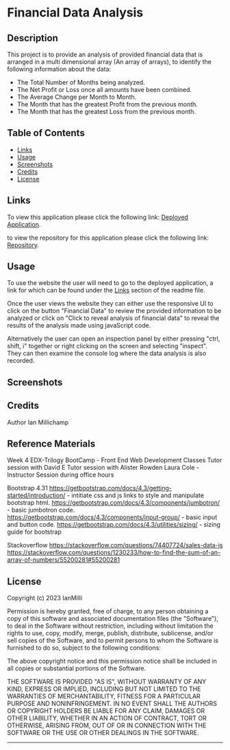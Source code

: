 # Financial Data Analysis


## Description 

This project is to provide an analysis of provided financial data that is arranged in a multi dimensional array (An array of arrays), to identify the following information about the data:

* The Total Number of Months being analyzed.
* The Net Profit or Loss once all amounts have been combined.
* The Average Change per Month to Month.
* The Month that has the greatest Profit from the previous month.
* The Month that has the greatest Loss from the previous month.


## Table of Contents 


* [Links](#links)
* [Usage](#usage)
* [Screenshots](#screenshots)
* [Credits](#credits)
* [License](#license)


## Links

To view this application please click the following link: [Deployed Application](https://ianmilli.github.io/Financial-Data-Analysis/).

to view the repository for this application please click the following link: [Repository](https://github.com/IanMilli/Financial-Data-Analysis).
## Usage 

To use the website the user will need to go to the deployed application, a link for which can be found under the [Links](#links) section of the readme file.

Once the user views the website they can either use the responsive UI to click on the button "Financial Data" to review the provided information to be analyzed or click on "Click to reveal analysis of financial data" to reveal the results of the analysis made using javaScript code.

Alternatively the user can open an inspection panel by either pressing "ctrl, shift, i" together or right clicking on the screen and selecting "inspect". They can then examine the console log where the data analysis is also recorded.

## Screenshots


    
    
## Credits



Author Ian Millichamp

## Reference Materials

Week 4 EDX-Trilogy BootCamp - Front End Web Development Classes 
Tutor session with David E
Tutor session with Alister Rowden
Laura Cole - Instructor Session during office hours

Bootstrap 4.31
https://getbootstrap.com/docs/4.3/getting-started/introduction/ - intitiate css and js links to style and manipulate bootstrap html.
https://getbootstrap.com/docs/4.3/components/jumbotron/ - basic jumbotron code.
https://getbootstrap.com/docs/4.3/components/input-group/ - basic input and button code.
https://getbootstrap.com/docs/4.3/utilities/sizing/ - sizing guide for bootstrap

Stackoverflow
https://stackoverflow.com/questions/74407724/sales-data-js
https://stackoverflow.com/questions/1230233/how-to-find-the-sum-of-an-array-of-numbers/55200281#55200281

## License

Copyright (c) 2023 IanMilli

Permission is hereby granted, free of charge, to any person obtaining a copy
of this software and associated documentation files (the "Software"), to deal
in the Software without restriction, including without limitation the rights
to use, copy, modify, merge, publish, distribute, sublicense, and/or sell
copies of the Software, and to permit persons to whom the Software is
furnished to do so, subject to the following conditions:

The above copyright notice and this permission notice shall be included in all
copies or substantial portions of the Software.

THE SOFTWARE IS PROVIDED "AS IS", WITHOUT WARRANTY OF ANY KIND, EXPRESS OR
IMPLIED, INCLUDING BUT NOT LIMITED TO THE WARRANTIES OF MERCHANTABILITY,
FITNESS FOR A PARTICULAR PURPOSE AND NONINFRINGEMENT. IN NO EVENT SHALL THE
AUTHORS OR COPYRIGHT HOLDERS BE LIABLE FOR ANY CLAIM, DAMAGES OR OTHER
LIABILITY, WHETHER IN AN ACTION OF CONTRACT, TORT OR OTHERWISE, ARISING FROM,
OUT OF OR IN CONNECTION WITH THE SOFTWARE OR THE USE OR OTHER DEALINGS IN THE
SOFTWARE.

---
